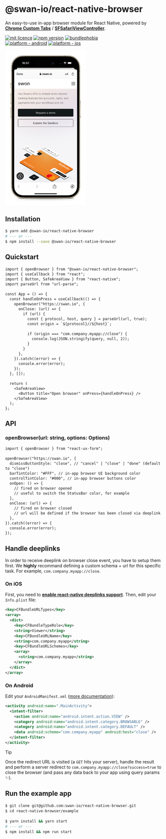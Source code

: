 # @swan-io/react-native-browser

An easy-to-use in-app browser module for React Native, powered by **[Chrome Custom Tabs](https://developer.chrome.com/docs/android/custom-tabs)** / **[SFSafariViewController](https://developer.apple.com/documentation/safariservices/sfsafariviewcontroller)**.

[![mit licence](https://img.shields.io/dub/l/vibe-d.svg?style=for-the-badge)](https://github.com/swan-io/react-native-browser/blob/main/LICENSE)
[![npm version](https://img.shields.io/npm/v/@swan-io/react-native-browser?style=for-the-badge)](https://www.npmjs.org/package/@swan-io/react-native-browser)
[![bundlephobia](https://img.shields.io/bundlephobia/minzip/@swan-io/react-native-browser?label=size&style=for-the-badge)](https://bundlephobia.com/result?p=@swan-io/react-native-browser)
<br />
[![platform - android](https://img.shields.io/badge/platform-Android-3ddc84.svg?logo=android&style=for-the-badge)](https://www.android.com)
[![platform - ios](https://img.shields.io/badge/platform-iOS-000.svg?logo=apple&style=for-the-badge)](https://developer.apple.com/ios)

<p>
  <img width="261" src="./docs/demo.png" alt="Demo">
</p>

## Installation

```bash
$ yarn add @swan-io/react-native-browser
# --- or ---
$ npm install --save @swan-io/react-native-browser
```

## Quickstart

```tsx
import { openBrowser } from "@swan-io/react-native-browser";
import { useCallback } from "react";
import { Button, SafeAreaView } from "react-native";
import parseUrl from "url-parse";

const App = () => {
  const handleOnPress = useCallback(() => {
    openBrowser("https://swan.io", {
      onClose: (url) => {
        if (url) {
          const { protocol, host, query } = parseUrl(url, true);
          const origin = `${protocol}//${host}`;

          if (origin === "com.company.myapp://close") {
            console.log(JSON.stringify(query, null, 2));
          }
        }
      },
    }).catch((error) => {
      console.error(error);
    });
  }, []);

  return (
    <SafeAreaView>
      <Button title="Open browser" onPress={handleOnPress} />
    </SafeAreaView>
  );
};
```

## API

### openBrowser(url: string, options: Options)

```tsx
import { openBrowser } from "react-ux-form";

openBrowser("https://swan.io", {
  dismissButtonStyle: "close", // "cancel" | "close" | "done" (default to "close")
  barTintColor: "#FFF", // in-app browser UI background color
  controlTintColor: "#000", // in-app browser buttons color
  onOpen: () => {
    // fired on browser opened
    // useful to switch the StatusBar color, for example
  },
  onClose: (url) => {
    // fired on browser closed
    // url will be defined if the browser has been closed via deeplink
  },
}).catch((error) => {
  console.error(error);
});
```

## Handle deeplinks

In order to receive deeplink on browser close event, you have to setup them first. We **highly** recommand defining a custom schema + url for this specific task. For example, `com.company.myapp://close`.

### On iOS

First, you need to **[enable react-native deeplinks support](https://reactnative.dev/docs/linking#enabling-deep-links)**. Then, edit your `Info.plist` file:

```xml
<key>CFBundleURLTypes</key>
<array>
  <dict>
    <key>CFBundleTypeRole</key>
    <string>Viewer</string>
    <key>CFBundleURLName</key>
    <string>com.company.myapp</string>
    <key>CFBundleURLSchemes</key>
    <array>
      <string>com.company.myapp</string>
    </array>
  </dict>
</array>
```

### On Android

Edit your `AndroidManifest.xml` ([more documentation](https://developer.android.com/training/app-links/deep-linking)):

```xml
<activity android:name=".MainActivity">
  <intent-filter>
    <action android:name="android.intent.action.VIEW" />
    <category android:name="android.intent.category.BROWSABLE" />
    <category android:name="android.intent.category.DEFAULT" />
    <data android:scheme="com.company.myapp" android:host="close" />
  </intent-filter>
</activity>
```

> [!TIP]
> Once the redirect URL is visited (a `GET` hits your server), handle the result and perform a server redirect to `com.company.myapp://close?success=true` to close the browser (and pass any data back to your app using query params ✨).

## Run the example app

```bash
$ git clone git@github.com:swan-io/react-native-browser.git
$ cd react-native-browser/example

$ yarn install && yarn start
# --- or ---
$ npm install && npm run start
```
